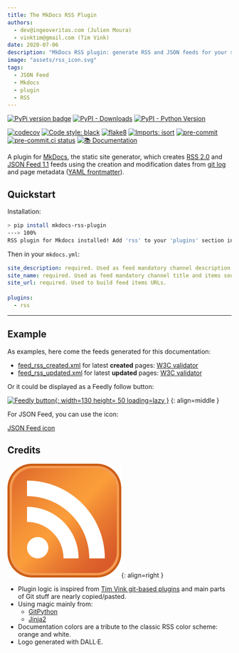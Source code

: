 ```yaml
---
title: The MkDocs RSS Plugin
authors:
  - dev@ingeoveritas.com (Julien Moura)
  - vinktim@gmail.com (Tim Vink)
date: 2020-07-06
description: "MkDocs RSS plugin: generate RSS and JSON feeds for your static website using git log ad YAML frontmatter (markdown pages'metadata header)."
image: "assets/rss_icon.svg"
tags:
  - JSON Feed
  - Mkdocs
  - plugin
  - RSS
---
```


[![PyPi version badge](https://badgen.net/pypi/v/mkdocs-rss-plugin)](https://pypi.org/project/mkdocs-rss-plugin/)
[![PyPI - Downloads](https://img.shields.io/pypi/dm/mkdocs-rss-plugin)](https://pypi.org/project/mkdocs-rss-plugin/)
[![PyPI - Python Version](https://img.shields.io/pypi/pyversions/mkdocs-rss-plugin)](https://pypi.org/project/mkdocs-rss-plugin/)

[![codecov](https://codecov.io/gh/Guts/mkdocs-rss-plugin/branch/main/graph/badge.svg?token=A0XPLKiwiW)](https://codecov.io/gh/Guts/mkdocs-rss-plugin)
[![Code style: black](https://img.shields.io/badge/code%20style-black-000000.svg)](https://github.com/psf/black)
[![flake8](https://img.shields.io/badge/linter-flake8-green)](https://flake8.pycqa.org/)
[![Imports: isort](https://img.shields.io/badge/%20imports-isort-%231674b1?style=flat&labelColor=ef8336)](https://pycqa.github.io/isort/)
[![pre-commit](https://img.shields.io/badge/pre--commit-enabled-brightgreen?logo=pre-commit&logoColor=white)](https://github.com/pre-commit/pre-commit)
[![pre-commit.ci status](https://results.pre-commit.ci/badge/github/Guts/mkdocs-rss-plugin/master.svg)](https://results.pre-commit.ci/latest/github/Guts/mkdocs-rss-plugin/master)
[![📚 Documentation](https://github.com/Guts/mkdocs-rss-plugin/actions/workflows/documentation.yml/badge.svg)](https://github.com/Guts/mkdocs-rss-plugin/actions/workflows/documentation.yml)

A plugin for [MkDocs](https://www.mkdocs.org), the static site generator, which creates [RSS 2.0](https://wikipedia.org/wiki/RSS) and [JSON Feed 1.1](https://www.jsonfeed.org/version/1.1/) feeds using the creation and modification dates from [git log](https://git-scm.com/docs/git-log) and page metadata ([YAML frontmatter](https://www.mkdocs.org/user-guide/writing-your-docs/#yaml-style-meta-data)).

## Quickstart

Installation:

<!-- termynal: {"prompt_literal_start": [">"], title: Terminal} -->

```sh
> pip install mkdocs-rss-plugin
---> 100%
RSS plugin for Mkdocs installed! Add 'rss' to your 'plugins' section in mkdocs.yml
```

Then in your `mkdocs.yml`:

```yaml
site_description: required. Used as feed mandatory channel description.
site_name: required. Used as feed mandatory channel title and items source URL label.
site_url: required. Used to build feed items URLs.

plugins:
  - rss
```

----

## Example

As examples, here come the feeds generated for this documentation:

- [feed_rss_created.xml](feed_rss_created.xml) for  latest **created** pages: [W3C validator](https://validator.w3.org/feed/check.cgi?url=https%3A//guts.github.io/mkdocs-rss-plugin/feed_rss_created.xml)
- [feed_rss_updated.xml](feed_rss_updated.xml) for latest **updated** pages: [W3C validator](https://validator.w3.org/feed/check.cgi?url=https%3A//guts.github.io/mkdocs-rss-plugin/feed_rss_updated.xml)

Or it could be displayed as a Feedly follow button:

[![Feedly button](https://s3.feedly.com/img/follows/feedly-follow-rectangle-flat-big_2x.png "Follow us on Feedly"){: width=130 height= 50 loading=lazy }](https://feedly.com/i/subscription/feed%2Fhttps%3A%2F%2Fguts.github.io%2Fmkdocs-rss-plugin%2Ffeed_rss_created.xml)
{: align=middle }

For JSON Feed, you can use the icon:

[JSON Feed icon](https://jsonfeed.org/graphics/icon.png)

## Credits

![RSS logo](assets/rss_icon.svg "RSS icon - Wikimedia"){: align=right }

- Plugin logic is inspired from [Tim Vink git-based plugins](https://github.com/timvink?tab=repositories&q=mkdocs-git&type=&language=) and main parts of Git stuff are nearly copied/pasted.
- Using magic mainly from:
    - [GitPython](https://gitpython.readthedocs.io/)
    - [Jinja2](https://jinja.palletsprojects.com/)
- Documentation colors are a tribute to the classic RSS color scheme: orange and white.
- Logo generated with DALL·E.
